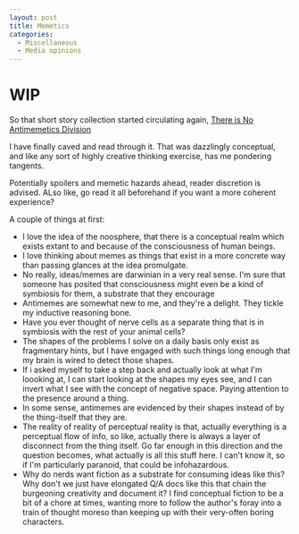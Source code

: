 ```yaml
---
layout: post
title: Memetics
categories:
  - Miscellaneous
  - Media opinions
---
```


# WIP

So that short story collection started circulating again, [There is No Antimemetics Division](https://qntm.org/scp)

I have finally caved and read through it. That was dazzlingly conceptual, and like any sort of highly creative thinking exercise, has me pondering tangents.

Potentially spoilers and memetic hazards ahead, reader discretion is advised. ALso like, go read it all beforehand if you want a more coherent experience?


A couple of things at first:
- I love the idea of the noosphere, that there is a conceptual realm which exists extant to and because of the consciousness of human beings. 
- I love thinking about memes as things that exist in a more concrete way than passing glances at the idea promulgate.
- No really, ideas/memes are darwinian in a very real sense. I'm sure that someone has posited that consciousness might even be a kind of symbiosis for them, a substrate that they encourage
- Antimemes are somewhat new to me, and they're a delight. They tickle my inductive reasoning bone.
- Have you ever thought of nerve cells as a separate thing that is in symbiosis with the rest of your animal cells?
- The shapes of the problems I solve on a daily basis only exist as fragmentary hints, but I have engaged with such things long enough that my brain is wired to detect those shapes.
- If i asked myself to take a step back and actually look at what I'm loooking at, I can start looking at the shapes my eyes see, and I can invert what I see with the concept of negative space. Paying attention to the presence around a thing.
- In some sense, antimemes are evidenced by their shapes instead of by the thing-itself that they are. 
- The reality of reality of perceptual reality is that, actually everything is a perceptual flow of info, so like, actually there is always a layer of disconnect from the thing itself. Go far enough in this direction and the question becomes, what actually is all this stuff here. I can't know it, so if I'm particularly paranoid, that could be infohazardous.
- Why do nerds want fiction as a substrate for consuming ideas like this? Why don't we just have elongated Q/A docs like this that chain the burgeoning creativity and document it? I find conceptual fiction to be a bit of a chore at times, wanting more to follow the author's foray into a train of thought moreso than keeping up with their very-often boring characters.
